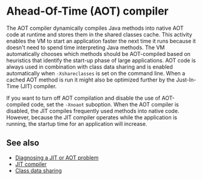 <!--
* Copyright (c) 2017, 2020 IBM Corp. and others
*
* This program and the accompanying materials are made
* available under the terms of the Eclipse Public License 2.0
* which accompanies this distribution and is available at
* https://www.eclipse.org/legal/epl-2.0/ or the Apache
* License, Version 2.0 which accompanies this distribution and
* is available at https://www.apache.org/licenses/LICENSE-2.0.
*
* This Source Code may also be made available under the
* following Secondary Licenses when the conditions for such
* availability set forth in the Eclipse Public License, v. 2.0
* are satisfied: GNU General Public License, version 2 with
* the GNU Classpath Exception [1] and GNU General Public
* License, version 2 with the OpenJDK Assembly Exception [2].
*
* [1] https://www.gnu.org/software/classpath/license.html
* [2] http://openjdk.java.net/legal/assembly-exception.html
*
* SPDX-License-Identifier: EPL-2.0 OR Apache-2.0 OR GPL-2.0 WITH
* Classpath-exception-2.0 OR LicenseRef-GPL-2.0 WITH Assembly-exception
-->

# Ahead-Of-Time (AOT) compiler

The AOT compiler dynamically compiles Java methods into native AOT code at runtime and stores them in the shared classes cache. This activity enables the VM to start an application faster the next time it runs because it doesn't need to spend time interpreting Java methods. The VM automatically chooses which methods should be AOT-compiled based on heuristics that identify the start-up phase of large applications. AOT code is always used in combination with class data sharing and is enabled automatically when `-Xshareclasses` is set on the command line. When a cached AOT method is run it might also be optimized further by the Just-In-Time (JIT) compiler.

If you want to turn off AOT compilation and disable the use of AOT-compiled code, set the `-Xnoaot` suboption. When the AOT compiler is disabled, the JIT compiles frequently used methods into native code. However, because the JIT compiler operates while the application is running, the startup time for an application will increase. 

## See also

- [Diagnosing a JIT or AOT problem](https://www.ibm.com/support/knowledgecenter/SSYKE2_8.0.0/com.ibm.java.vm.80.doc/docs/jit_pd_diagnose.html)
- [JIT compiler](jit.md)
- [Class data sharing](shrc.md)


<!-- ==== END OF TOPIC ==== aot.md ==== -->
